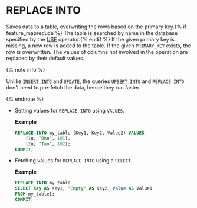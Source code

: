 # REPLACE INTO

Saves data to a table, overwriting the rows based on the primary key.{% if feature_mapreduce %}  The table is searched by name in the database specified by the [USE](../use.md) operator.{% endif %} If the given primary key is missing, a new row is added to the table. If the given `PRIMARY_KEY` exists, the row is overwritten. The values of columns not involved in the operation are replaced by their default values.

{% note info %}

Unlike [`INSERT INTO`](../insert_into.md) and [`UPDATE`](../update.md), the queries [`UPSERT INTO`](../upsert_into.md) and `REPLACE INTO` don't need to pre-fetch the data, hence they run faster.

{% endnote %}

* Setting values for `REPLACE INTO` using `VALUES`.

  **Example**

  ```sql
  REPLACE INTO my_table (Key1, Key2, Value2) VALUES
      (1u, "One", 101),
      (2u, "Two", 102);
  COMMIT;
  ```

* Fetching values for `REPLACE INTO` using a `SELECT`.

  **Example**

  ```sql
  REPLACE INTO my_table
  SELECT Key AS Key1, "Empty" AS Key2, Value AS Value1
  FROM my_table1;
  COMMIT;
  ```

